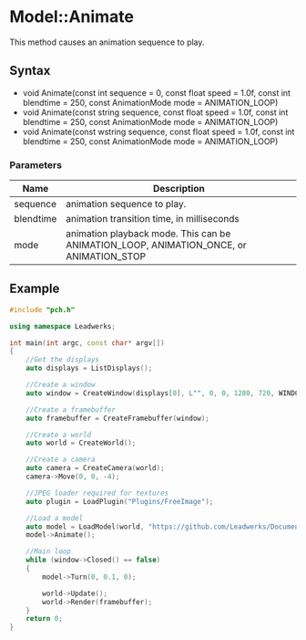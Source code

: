 # Model::Animate
This method causes an animation sequence to play.

## Syntax
* void Animate(const int sequence = 0, const float speed = 1.0f, const int blendtime = 250, const AnimationMode mode = ANIMATION_LOOP)
* void Animate(const string sequence, const float speed = 1.0f, const int blendtime = 250, const AnimationMode mode = ANIMATION_LOOP)
* void Animate(const wstring sequence, const float speed = 1.0f, const int blendtime = 250, const AnimationMode mode = ANIMATION_LOOP)

### Parameters
| Name | Description |
| ------ | ------ |
| sequence | animation sequence to play. |
| blendtime | animation transition time, in milliseconds |
| mode | animation playback mode. This can be ANIMATION_LOOP, ANIMATION_ONCE, or ANIMATION_STOP |

## Example
```c++
#include "pch.h"

using namespace Leadwerks;

int main(int argc, const char* argv[])
{
	//Get the displays
	auto displays = ListDisplays();

	//Create a window
	auto window = CreateWindow(displays[0], L"", 0, 0, 1280, 720, WINDOW_CENTER | WINDOW_TITLEBAR);

	//Create a framebuffer
	auto framebuffer = CreateFramebuffer(window);

	//Create a world
	auto world = CreateWorld();

	//Create a camera
	auto camera = CreateCamera(world);
	camera->Move(0, 0, -4);

	//JPEG loader required for textures
	auto plugin = LoadPlugin("Plugins/FreeImage");

	//Load a model
	auto model = LoadModel(world, "https://github.com/Leadwerks/Documentation/raw/master/Assets/Fox.glb");
	model->Animate();

	//Main loop
	while (window->Closed() == false)
	{
		model->Turn(0, 0.1, 0);

		world->Update();
		world->Render(framebuffer);
	}
	return 0;
}
```
